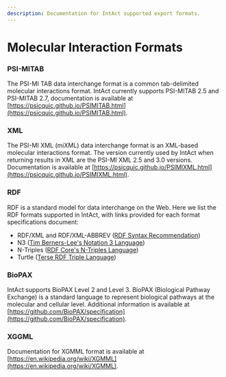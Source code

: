 ```yaml
---
description: Documentation for IntAct supported export formats.
---
```


# Molecular Interaction Formats

### PSI-MITAB

The PSI-MI TAB data interchange format is a common tab-delimited molecular interactions format. IntAct currently supports PSI-MITAB 2.5 and PSI-MITAB 2.7, documentation is available at [https://psicquic.github.io/PSIMITAB.html](https://psicquic.github.io/PSIMITAB.html).

### XML

The PSI-MI XML \(miXML\) data interchange format is an XML-based molecular interactions format. The version currently used by IntAct when returning results in XML are the PSI-MI XML 2.5 and 3.0 versions. Documentation is available at [https://psicquic.github.io/PSIMIXML.html](https://psicquic.github.io/PSIMIXML.html).

### RDF

RDF is a standard model for data interchange on the Web. Here we list the RDF formats supported in IntAct, with links provided for each format specifications document:

* RDF/XML and RDF/XML-ABBREV \([RDF Syntax Recommendation](https://www.w3.org/TR/rdf-syntax-grammar/)\)
* N3 \([Tim Berners-Lee's Notation 3 Language](https://www.w3.org/TeamSubmission/n3/)\)
* N-Triples \([RDF Core's N-Triples Language](https://www.w3.org/TR/2014/REC-n-triples-20140225/)\)
* Turtle \([Terse RDF Triple Language](https://www.w3.org/TR/2014/REC-turtle-20140225/)\)

### BioPAX

IntAct supports BioPAX Level 2 and Level 3. BioPAX \(Biological Pathway Exchange\) is a standard language to represent biological pathways at the molecular and cellular level. Additional information is available at [https://github.com/BioPAX/specification](https://github.com/BioPAX/specification).

### XGGML

Documentation for XGMML format is available at [https://en.wikipedia.org/wiki/XGMML](https://en.wikipedia.org/wiki/XGMML).

